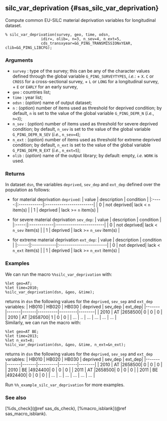 ## silc_var_deprivation {#sas_silc_var_deprivation}
Compute common EU-SILC material deprivation variables for longitudinal dataset. 

	% silc_var_deprivation(survey, geo, time, odsn, 
					idir=, olib=, n=3, n_sev=4, n_ext=5, 
					cds_transxyear=&G_PING_TRANSMISSIONxYEAR, clib=&G_PING_LIBCFG);
 
### Arguments
* `survey` : type of the survey; this can be any of the character values defined through the 
	global variable `G_PING_SURVEYTYPES`, _i.e._:
		+ `X`. `C` or `CROSS` for a cross-sectional survey,
		+ `L` or `LONG` for a longitudinal survey,
		+ `E` or `EARLY` for an early survey,
* `geo` 	: countries list;
* `time` 	: year  list;
* `odsn` 	: (_option_) name of output dataset;
* `n` 		: (_option_) number of items used as threshold for deprived condition; by default, 
	`n` is set to the value of the global variable `G_PING_DEPR_N` (_i.e._, `n=3`);
* `n_sev` 	: (_option_) number of items used as threshold for severe deprived condition; by 
	default, `n_sev` is set to the value of the global variable `G_PING_DEPR_N_SEV` (_i.e._, 
	`n_sev=4`);
* `n_ext`	: (_option_) number of items used as threshold for extreme deprived condition; by 
	default, `n_ext` is set to the value of the global variable `G_PING_DEPR_N_EXT` (_i.e._, 
	`n_ext=5`);
* `olib`    : (_option_) name of the output library; by default: empty, _i.e._ `WORK` is used.

### Returns
In dataset `dsn`, the variables `deprived`, `sev_dep` and `ext_dep` defined over the population 
as follows:
+ for material deprivation `deprived`:
| value | description |  condition              | 
|:-----:|:------------|:------------------------|
|	0	| not deprived|	lack <  `n` item(s)     |
|	1	| deprived    |	lack >= `n` item(s)     |

+ for severe material deprivation `sev_dep`:
| value | description |  condition              | 
|:-----:|:------------|:------------------------|
|	0	| not deprived|	lack <  `n_sev` item(s) |
|	1	| deprived    | lack >= `n_sev` item(s) |
		
+ for extreme material deprivation  `ext_dep`:
| value | description |  condition              | 
|:-----:|:------------|:------------------------|
|	0	| not deprived| lack <  `n_ext` item(s) |
|	1	| deprived    |	lack >= `n_ext` item(s) |
		
### Examples
We can run the macro `%%silc_var_deprivation` with:

    %let geo=AT;
    %let time=2010;
    %silc_var_deprivation(dsn, &geo, &time);

returns in `dsn` the following values for the `deprived`, `sev_sep` and `ext_dep` variables:
| HB010 | HB020 | HB030 | deprived | sev_dep | ext_dep|
|-------|-------|-------|----------|---------|--------| 
| 2010  |  AT   |2658500|	0      |   	0    |   0    |
| 2010  |  AT   |2658700|   1      |    0    |   0    |
| ...   |  ..   |  ...  |  ...     |   ...   |  ...   |  
Similarly, we can run the macro with:

	%let geo=AT BE;
	%let time=2013;
	%let n_ext=8;
	%silc_var_deprivation(dsn, &geo, &time, n_ext=&n_ext);

returns in `dsn` the following values for the `deprived`, `sev_sep` and `ext_dep` variables:
| HB010 | HB020 | HB030 | deprived | sev_dep | ext_dep|
|-------|-------|-------|----------|---------|--------| 
| 2010  |  AT   |2658500|	0      |   	0    |   0    |
| 2010  |  BE   |4924400|   0      |    0    |   0    |
| 2011  |  AT   |2658500|	0      |   	0    |   0    |
| 2011  |  BE   |4924400|   0      |    0    |   0    |
| ...   |  ..   |  ...  |  ...     |   ...   |  ...   |  

Run `%%_example_silc_var_deprivation` for more examples.

### See also
[%ds_check](@ref sas_ds_check), [%macro_isblank](@ref sas_macro_isblank).
